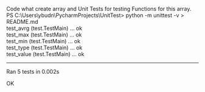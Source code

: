 Code what create array and Unit Tests for testing Functions for this array.  
PS C:\Users\ybudn\PycharmProjects\UnitTest> python -m unittest -v > README.md  
test_avrg (test.TestMain) ... ok  
test_max (test.TestMain) ... ok  
test_min (test.TestMain) ... ok  
test_type (test.TestMain) ... ok  
test_value (test.TestMain) ... ok  

----------------------------------------------------------------------
Ran 5 tests in 0.002s  
  
OK  
